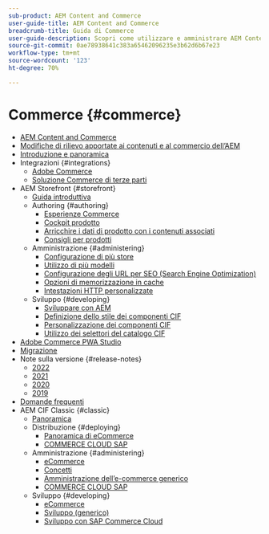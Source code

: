 ```yaml
---
sub-product: AEM Content and Commerce
user-guide-title: AEM Content and Commerce
breadcrumb-title: Guida di Commerce
user-guide-description: Scopri come utilizzare e amministrare AEM Content and Commerce.
source-git-commit: 0ae78938641c383a65462096235e3b62d6b67e23
workflow-type: tm+mt
source-wordcount: '123'
ht-degree: 70%

---
```



# Commerce {#commerce}

+ [AEM Content and Commerce](/help/commerce/home.md)
+ [Modifiche di rilievo apportate ai contenuti e al commercio dell’AEM](cif/changes.md)
+ [Introduzione e panoramica](cif/introduction.md)
+ Integrazioni {#integrations}
   + [Adobe Commerce](cif/integrating/magento.md)
   + [Soluzione Commerce di terze parti](cif/integrating/third-party.md)
+ AEM Storefront {#storefront}
   + [Guida introduttiva](cif/getting-started.md)
   + Authoring {#authoring}
      + [Esperienze Commerce](cif/authoring/authoring-commerce-experiences.md)
      + [Cockpit prodotto](cif/authoring/product-cockpit.md)
      + [Arricchire i dati di prodotto con i contenuti associati](cif/authoring/enrich-product-associated-content.md)
      + [Consigli per prodotti](cif/authoring/product-recommendations.md)
   + Amministrazione {#administering}
      + [Configurazione di più store](cif/configuring/multi-store-setup.md)
      + [Utilizzo di più modelli](cif/configuring/multi-template-usage.md)
      + [Configurazione degli URL per SEO (Search Engine Optimization)](cif/configuring/advanced-url-configuration.md)
      + [Opzioni di memorizzazione in cache](cif/configuring/caching.md)
      + [Intestazioni HTTP personalizzate](/help/commerce/cif/configuring/custom-http-headers.md)
   + Sviluppo {#developing}
      + [Sviluppare con AEM](cif/develop.md)
      + [Definizione dello stile dei componenti CIF](cif/customizing/style-cif-component.md)
      + [Personalizzazione dei componenti CIF](cif/customizing/customize-cif-components.md)
      + [Utilizzo dei selettori del catalogo CIF](cif/customizing/use-cif-pickers.md)
+ [Adobe Commerce PWA Studio](cif/pwa-studio/getting-started.md)
+ [Migrazione](cif/migration.md)
+ Note sulla versione {#release-notes}
   + [2022](cif/release-notes/release-notes-2022.md)
   + [2021](cif/release-notes/release-notes-2021.md)
   + [2020](cif/release-notes/release-notes-2020.md)
   + [2019](cif/release-notes/release-notes-2019.md)
+ [Domande frequenti](cif/faq.md)
+ AEM CIF Classic {#classic}
   + [Panoramica](/help/commerce/cif-classic/home.md)
   + Distribuzione {#deploying}
      + [Panoramica di eCommerce](/help/commerce/cif-classic/deploying/ecommerce.md)
      + [COMMERCE CLOUD SAP](/help/commerce/cif-classic/deploying/sap-commerce-cloud.md)
   + Amministrazione {#administering}
      + [eCommerce](/help/commerce/cif-classic/administering/ecommerce.md)
      + [Concetti](/help/commerce/cif-classic/administering/concepts.md)
      + [Amministrazione dell’e-commerce generico](/help/commerce/cif-classic/administering/generic.md)
      + [COMMERCE CLOUD SAP](/help/commerce/cif-classic/administering/sap-commerce-cloud.md)
   + Sviluppo {#developing}
      + [eCommerce](/help/commerce/cif-classic/developing/ecommerce.md)
      + [Sviluppo (generico)](/help/commerce/cif-classic/developing/generic.md)
      + [Sviluppo con SAP Commerce Cloud](/help/commerce/cif-classic/developing/sap-commerce-cloud.md)
